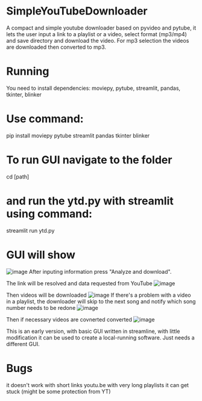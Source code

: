 # SimpleYouTubeDownloader
A compact and simple youtube downloader based on pyvideo and pytube, it lets the user input a link to a playlist or a video, select format (mp3/mp4) and save directory and download the video. For mp3 selection the videos are downloaded then converted to mp3. 


# Running
You need to install dependencies: moviepy, pytube, streamlit, pandas, tkinter, blinker 

# Use command:
pip install moviepy pytube streamlit pandas tkinter blinker

# To run GUI navigate to the folder 
cd [path]

# and run the ytd.py with streamlit using command:
streamlit run ytd.py

# GUI will show
![image](https://user-images.githubusercontent.com/56128558/179621398-12c87265-6e93-4501-ae74-53409f9178d1.png)
After inputing information press "Analyze and download".

The link will be resolved and data requested from YouTube
![image](https://user-images.githubusercontent.com/56128558/179621800-4f93b59a-6907-49f5-bdee-d80491fd0c9a.png)

Then videos will be downloaded
![image](https://user-images.githubusercontent.com/56128558/179621916-5a4b06bd-0ee0-4293-b5dc-ff3f056924a9.png)
If there's a problem with a video in a playlist, the downloader will skip to the next song and notify which song number needs to be redone
![image](https://user-images.githubusercontent.com/56128558/179622078-007eab79-019e-401f-ad00-42255690d743.png)

Then if necessary videos are covnerted converted
![image](https://user-images.githubusercontent.com/56128558/179622180-bfeee939-e004-445e-ba97-b7f068d503eb.png)


This is an early version, with basic GUI written in streamline, with little modification it can be used to create a local-running software. 
Just needs a different GUI.


# Bugs
it doesn't work with short links youtu.be
with very long playlists it can get stuck (might be some protection from YT)
